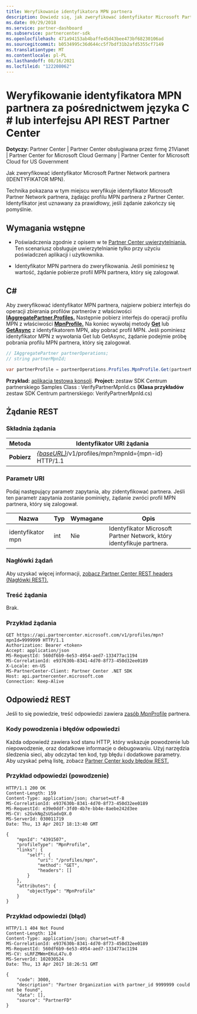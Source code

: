```yaml
---
title: Weryfikowanie identyfikatora MPN partnera
description: Dowiedz się, jak zweryfikować identyfikator Microsoft Partner Network partnera (identyfikator MPN), żądając profilu MPN partnera za pośrednictwem języka C lub interfejsu \# API REST Partner Center.
ms.date: 09/29/2018
ms.service: partner-dashboard
ms.subservice: partnercenter-sdk
ms.openlocfilehash: 471a94153ab4baffe45d43bee473bf68230106ad
ms.sourcegitcommit: b0534995c36d644cc5f7bdf31b2afd5355cf7149
ms.translationtype: MT
ms.contentlocale: pl-PL
ms.lasthandoff: 08/16/2021
ms.locfileid: "122208062"
---
```

# <a name="verify-a-partner-mpn-id-via-c-or-the-partner-center-rest-api"></a>Weryfikowanie identyfikatora MPN partnera za pośrednictwem języka C \# lub interfejsu API REST Partner Center

**Dotyczy:** Partner Center | Partner Center obsługiwana przez firmę 21Vianet | Partner Center for Microsoft Cloud Germany | Partner Center for Microsoft Cloud for US Government

Jak zweryfikować identyfikator Microsoft Partner Network partnera (IDENTYFIKATOR MPN).

Technika pokazana w tym miejscu weryfikuje identyfikator Microsoft Partner Network partnera, żądając profilu MPN partnera z Partner Center. Identyfikator jest uznawany za prawidłowy, jeśli żądanie zakończy się pomyślnie.

## <a name="prerequisites"></a>Wymagania wstępne

- Poświadczenia zgodnie z opisem w te [Partner Center uwierzytelniania.](partner-center-authentication.md) Ten scenariusz obsługuje uwierzytelnianie tylko przy użyciu poświadczeń aplikacji i użytkownika.

- Identyfikator MPN partnera do zweryfikowania. Jeśli pominiesz tę wartość, żądanie pobierze profil MPN partnera, który się zalogował.

## <a name="c"></a>C\#

Aby zweryfikować identyfikator MPN partnera, najpierw pobierz interfejs do operacji zbierania profilów partnerów z właściwości [**IAggregatePartner.Profiles.**](/dotnet/api/microsoft.store.partnercenter.ipartner.profiles) Następnie pobierz interfejs do operacji profilu MPN z właściwości [**MpnProfile.**](/dotnet/api/microsoft.store.partnercenter.profiles.ipartnerprofilecollection.mpnprofile) Na koniec wywołaj metody [**Get**](/dotnet/api/microsoft.store.partnercenter.profiles.impnprofile.get) lub [**GetAsync**](/dotnet/api/microsoft.store.partnercenter.profiles.impnprofile.getasync) z identyfikatorem MPN, aby pobrać profil MPN. Jeśli pominiesz identyfikator MPN z wywołania Get lub GetAsync, żądanie podejmie próbę pobrania profilu MPN partnera, który się zalogował.

``` csharp
// IAggregatePartner partnerOperations;
// string partnerMpnId;

var partnerProfile = partnerOperations.Profiles.MpnProfile.Get(partnerMpnId);
```

**Przykład:** [aplikacja testowa konsoli](console-test-app.md). **Project:** zestaw SDK Centrum partnerskiego Samples Class : VerifyPartnerMpnId.cs **(Klasa przykładów** zestaw SDK Centrum partnerskiego: VerifyPartnerMpnId.cs)

## <a name="rest-request"></a>Żądanie REST

### <a name="request-syntax"></a>Składnia żądania

| Metoda  | Identyfikator URI żądania                                                                         |
|---------|-------------------------------------------------------------------------------------|
| **Pobierz** | [*{baseURL}*](partner-center-rest-urls.md)/v1/profiles/mpn?mpnId={mpn-id} HTTP/1.1 |

### <a name="uri-parameter"></a>Parametr URI

Podaj następujący parametr zapytania, aby zidentyfikować partnera. Jeśli ten parametr zapytania zostanie pominięty, żądanie zwróci profil MPN partnera, który się zalogował.

| Nazwa   | Typ | Wymagane | Opis                                                 |
|--------|------|----------|-------------------------------------------------------------|
| identyfikator mpn | int  | Nie       | Identyfikator Microsoft Partner Network, który identyfikuje partnera. |

### <a name="request-headers"></a>Nagłówki żądań

Aby uzyskać więcej informacji, [zobacz Partner Center REST headers (Nagłówki REST).](headers.md)

### <a name="request-body"></a>Treść żądania

Brak.

### <a name="request-example"></a>Przykład żądania

```http
GET https://api.partnercenter.microsoft.com/v1/profiles/mpn?mpnId=9999999 HTTP/1.1
Authorization: Bearer <token>
Accept: application/json
MS-RequestId: 560df6b9-6e53-4954-aed7-133477ac1194
MS-CorrelationId: e937630b-8341-4d70-8f73-450d32ee0189
X-Locale: en-US
MS-PartnerCenter-Client: Partner Center .NET SDK
Host: api.partnercenter.microsoft.com
Connection: Keep-Alive
```

## <a name="rest-response"></a>Odpowiedź REST

Jeśli to się powiedzie, treść odpowiedzi zawiera [zasób MpnProfile](profile-resources.md#mpnprofile) partnera.

### <a name="response-success-and-error-codes"></a>Kody powodzenia i błędów odpowiedzi

Każda odpowiedź zawiera kod stanu HTTP, który wskazuje powodzenie lub niepowodzenie, oraz dodatkowe informacje o debugowaniu. Użyj narzędzia śledzenia sieci, aby odczytać ten kod, typ błędu i dodatkowe parametry. Aby uzyskać pełną listę, zobacz [Partner Center kody błędów REST.](error-codes.md)

### <a name="response-example-success"></a>Przykład odpowiedzi (powodzenie)

```http
HTTP/1.1 200 OK
Content-Length: 159
Content-Type: application/json; charset=utf-8
MS-CorrelationId: e937630b-8341-4d70-8f73-450d32ee0189
MS-RequestId: e39e0ddf-3fd0-4b7e-bb4e-8aebe242d3ee
MS-CV: s2GvkNgZsUSadxQX.0
MS-ServerId: 030011719
Date: Thu, 13 Apr 2017 18:13:40 GMT

{
    "mpnId": "4391507",
    "profileType": "MpnProfile",
    "links": {
        "self": {
            "uri": "/profiles/mpn",
            "method": "GET",
            "headers": []
        }
    },
    "attributes": {
        "objectType": "MpnProfile"
    }
}
```

### <a name="response-example-failure"></a>Przykład odpowiedzi (błąd)

```http
HTTP/1.1 404 Not Found
Content-Length: 124
Content-Type: application/json; charset=utf-8
MS-CorrelationId: e937630b-8341-4d70-8f73-450d32ee0189
MS-RequestId: 560df6b9-6e53-4954-aed7-133477ac1194
MS-CV: sLRFZMWm+EKuL47u.0
MS-ServerId: 102030524
Date: Thu, 13 Apr 2017 18:26:51 GMT

{
    "code": 3000,
    "description": "Partner Organization with partner_id 9999999 could not be found",
    "data": [],
    "source": "PartnerFD"
}
```
